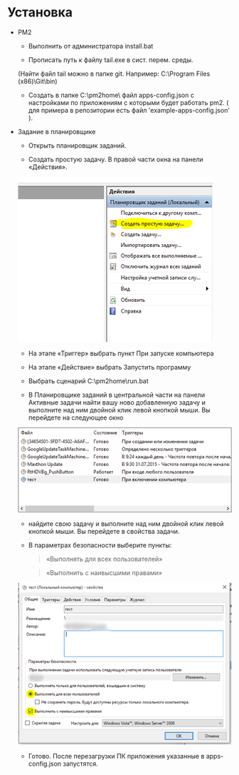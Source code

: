 # Установка

+ PM2

  * Выполнить от администратора install.bat

  * Прописать путь к файлу tail.exe в сист. перем. среды.
  
  (Найти файл tail можно в папке git. Например: C:\Program Files (x86)\Git\bin)

  * Создать в папке C:\pm2home\ файл apps-config.json с настройками по приложениям с которыми будет работать pm2. ( для примера в репозитории есть файл 'example-apps-config.json' ).

+ Задание в планировщике

  * Открыть планировщик заданий.

  * Создать простую задачу. В правой части окна на панели «Действия».
  
  ![](https://github.com/IAlexandr/autostarter/blob/master/images/img1.png)

  * На этапе «Триггер» выбрать пункт При запуске компьютера
  
  * На этапе «Действие» выбрать Запустить программу
  
  * Выбрать сценарий С:\pm2home\run.bat
  
  * В Планировщике заданий в центральной части на панели Активные задачи найти вашу ново добавленную задачу и выполните над ним двойной клик левой кнопкой мыши. Вы перейдете на следующее окно
  
  ![](https://github.com/IAlexandr/autostarter/blob/master/images/img2.png)

  * найдите свою задачу и выполните над ним двойной клик левой кнопкой мыши. Вы перейдете в свойства задачи.

  * В параметрах безопасности выберите пункты:
  
    > «Выполнять для всех пользователей»

    > «Выполнить с наивысшими правами»

  ![](https://github.com/IAlexandr/autostarter/blob/master/images/img3.png)

  * Готово. После перезагрузки ПК приложения указанные в apps-config.json запустятся.
